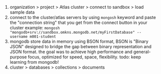 1. organization > project > Atlas cluster > connect to sandbox > load sample data
2. connect to the cluster/atlas servers by using `mongosh` keyword and paste the "connection string"
that you get from the connect button in your cluster example: `mongosh "mongodb+srv://sandbox.omkns.mongodb.net/myFirstDatabase" --username m001-student`
3. mongodb store data in memory using BSON format, BSON is "Binary JSON" designed to bridge the gap
between binary representation and JSON format. the goal was to achieve high performance and general-purpose focus, optimized for speed, space, flexibility.
todo: keep learning from mongodb!
4. cluster > databases > collections > documents
